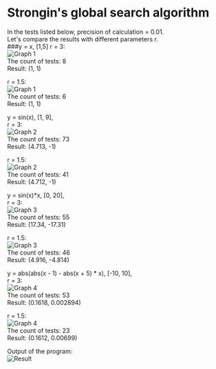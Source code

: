 # Strongin's global search algorithm 
In the tests listed below, precision of calculation = 0.01.<br/>
Let's compare the results with different parameters r.<br/>
###y = x, [1,5]
r = 3:<br/>
![Graph 1](/Images/Test1/graph1.png)<br/>
The count of tests: 8<br/>
Result: (1, 1)<br/>

r = 1.5:<br/>
![Graph 1](/Images/Test2/graph1.png)<br/>
The count of tests: 6<br/>
Result: (1, 1)<br/>


y = sin(x), [1, 9],<br/>
r = 3:<br/>
![Graph 2](/Images/Test1/graph2.png)<br/>
The count of tests: 73<br/>
Result: (4.713, -1)<br/>

r = 1.5:<br/>
![Graph 2](/Images/Test2/graph2.png)<br/>
The count of tests: 41<br/>
Result: (4.712, -1)<br/>


y = sin(x)*x, [0, 20],<br/>
r = 3:<br/>
![Graph 3](/Images/Test1/graph3.png)<br/>
The count of tests: 55<br/>
Result: (17.34, -17.31)<br/>

r = 1.5:<br/>
![Graph 3](/Images/Test2/graph3.png)<br/>
The count of tests: 46<br/>
Result: (4.916, -4.814)<br/>


y = abs(abs(x - 1) - abs(x + 5) * x), [-10, 10],<br/>
r = 3:<br/>
![Graph 4](/Images/Test1/graph4.png)<br/>
The count of tests: 53<br/>
Result: (0.1618, 0.002894)<br/>

r = 1.5:<br/>
![Graph 4](/Images/Test2/graph4.png)<br/>
The count of tests: 23<br/>
Result: (0.1612, 0.00699)<br/>


Output of the program:<br/>
![Result](/Images/result.png)<br/>
